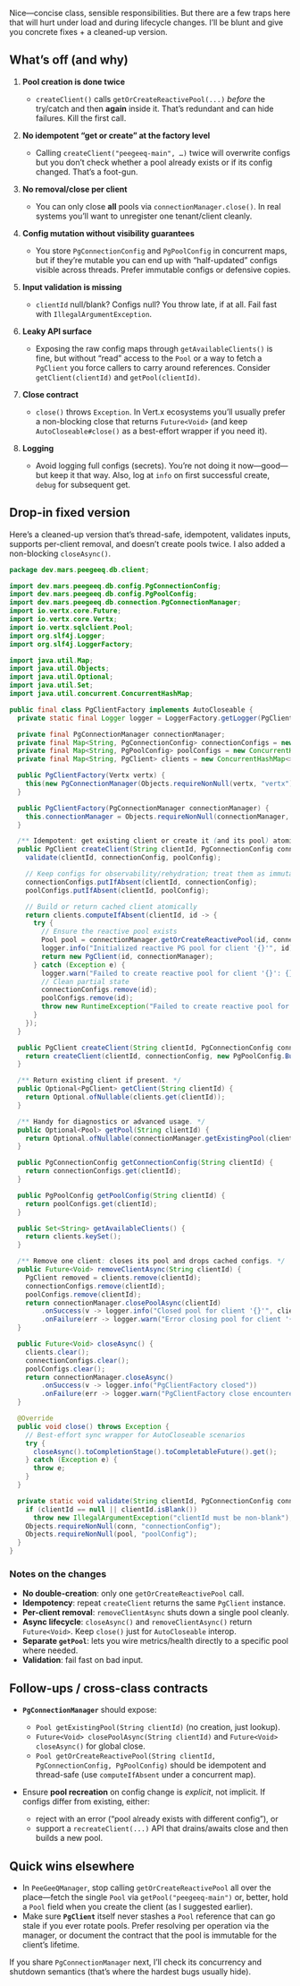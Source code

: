 Nice—concise class, sensible responsibilities. But there are a few traps here that will hurt under load and during lifecycle changes. I’ll be blunt and give you concrete fixes + a cleaned-up version.

## What’s off (and why)

1. **Pool creation is done twice**

   * `createClient()` calls `getOrCreateReactivePool(...)` *before* the try/catch and then **again** inside it. That’s redundant and can hide failures. Kill the first call.

2. **No idempotent “get or create” at the factory level**

   * Calling `createClient("peegeeq-main", …)` twice will overwrite configs but you don’t check whether a pool already exists or if its config changed. That’s a foot-gun.

3. **No removal/close per client**

   * You can only close **all** pools via `connectionManager.close()`. In real systems you’ll want to unregister one tenant/client cleanly.

4. **Config mutation without visibility guarantees**

   * You store `PgConnectionConfig` and `PgPoolConfig` in concurrent maps, but if they’re mutable you can end up with “half-updated” configs visible across threads. Prefer immutable configs or defensive copies.

5. **Input validation is missing**

   * `clientId` null/blank? Configs null? You throw late, if at all. Fail fast with `IllegalArgumentException`.

6. **Leaky API surface**

   * Exposing the raw config maps through `getAvailableClients()` is fine, but without “read” access to the `Pool` or a way to fetch a `PgClient` you force callers to carry around references. Consider `getClient(clientId)` and `getPool(clientId)`.

7. **Close contract**

   * `close()` throws `Exception`. In Vert.x ecosystems you’ll usually prefer a non-blocking close that returns `Future<Void>` (and keep `AutoCloseable#close()` as a best-effort wrapper if you need it).

8. **Logging**

   * Avoid logging full configs (secrets). You’re not doing it now—good—but keep it that way. Also, log at `info` on first successful create, `debug` for subsequent get.

## Drop-in fixed version

Here’s a cleaned-up version that’s thread-safe, idempotent, validates inputs, supports per-client removal, and doesn’t create pools twice. I also added a non-blocking `closeAsync()`.

```java
package dev.mars.peegeeq.db.client;

import dev.mars.peegeeq.db.config.PgConnectionConfig;
import dev.mars.peegeeq.db.config.PgPoolConfig;
import dev.mars.peegeeq.db.connection.PgConnectionManager;
import io.vertx.core.Future;
import io.vertx.core.Vertx;
import io.vertx.sqlclient.Pool;
import org.slf4j.Logger;
import org.slf4j.LoggerFactory;

import java.util.Map;
import java.util.Objects;
import java.util.Optional;
import java.util.Set;
import java.util.concurrent.ConcurrentHashMap;

public final class PgClientFactory implements AutoCloseable {
  private static final Logger logger = LoggerFactory.getLogger(PgClientFactory.class);

  private final PgConnectionManager connectionManager;
  private final Map<String, PgConnectionConfig> connectionConfigs = new ConcurrentHashMap<>();
  private final Map<String, PgPoolConfig> poolConfigs = new ConcurrentHashMap<>();
  private final Map<String, PgClient> clients = new ConcurrentHashMap<>();

  public PgClientFactory(Vertx vertx) {
    this(new PgConnectionManager(Objects.requireNonNull(vertx, "vertx")));
  }

  public PgClientFactory(PgConnectionManager connectionManager) {
    this.connectionManager = Objects.requireNonNull(connectionManager, "connectionManager");
  }

  /** Idempotent: get existing client or create it (and its pool) atomically. */
  public PgClient createClient(String clientId, PgConnectionConfig connectionConfig, PgPoolConfig poolConfig) {
    validate(clientId, connectionConfig, poolConfig);

    // Keep configs for observability/rehydration; treat them as immutable
    connectionConfigs.putIfAbsent(clientId, connectionConfig);
    poolConfigs.putIfAbsent(clientId, poolConfig);

    // Build or return cached client atomically
    return clients.computeIfAbsent(clientId, id -> {
      try {
        // Ensure the reactive pool exists
        Pool pool = connectionManager.getOrCreateReactivePool(id, connectionConfig, poolConfig);
        logger.info("Initialized reactive PG pool for client '{}'", id);
        return new PgClient(id, connectionManager);
      } catch (Exception e) {
        logger.warn("Failed to create reactive pool for client '{}': {}", id, e.getMessage());
        // Clean partial state
        connectionConfigs.remove(id);
        poolConfigs.remove(id);
        throw new RuntimeException("Failed to create reactive pool for client: " + id, e);
      }
    });
  }

  public PgClient createClient(String clientId, PgConnectionConfig connectionConfig) {
    return createClient(clientId, connectionConfig, new PgPoolConfig.Builder().build());
  }

  /** Return existing client if present. */
  public Optional<PgClient> getClient(String clientId) {
    return Optional.ofNullable(clients.get(clientId));
  }

  /** Handy for diagnostics or advanced usage. */
  public Optional<Pool> getPool(String clientId) {
    return Optional.ofNullable(connectionManager.getExistingPool(clientId));
  }

  public PgConnectionConfig getConnectionConfig(String clientId) {
    return connectionConfigs.get(clientId);
  }

  public PgPoolConfig getPoolConfig(String clientId) {
    return poolConfigs.get(clientId);
  }

  public Set<String> getAvailableClients() {
    return clients.keySet();
  }

  /** Remove one client: closes its pool and drops cached configs. */
  public Future<Void> removeClientAsync(String clientId) {
    PgClient removed = clients.remove(clientId);
    connectionConfigs.remove(clientId);
    poolConfigs.remove(clientId);
    return connectionManager.closePoolAsync(clientId)
        .onSuccess(v -> logger.info("Closed pool for client '{}'", clientId))
        .onFailure(err -> logger.warn("Error closing pool for client '{}': {}", clientId, err.getMessage()));
  }

  public Future<Void> closeAsync() {
    clients.clear();
    connectionConfigs.clear();
    poolConfigs.clear();
    return connectionManager.closeAsync()
        .onSuccess(v -> logger.info("PgClientFactory closed"))
        .onFailure(err -> logger.warn("PgClientFactory close encountered errors: {}", err.toString()));
  }

  @Override
  public void close() throws Exception {
    // Best-effort sync wrapper for AutoCloseable scenarios
    try {
      closeAsync().toCompletionStage().toCompletableFuture().get();
    } catch (Exception e) {
      throw e;
    }
  }

  private static void validate(String clientId, PgConnectionConfig conn, PgPoolConfig pool) {
    if (clientId == null || clientId.isBlank())
      throw new IllegalArgumentException("clientId must be non-blank");
    Objects.requireNonNull(conn, "connectionConfig");
    Objects.requireNonNull(pool, "poolConfig");
  }
}
```

### Notes on the changes

* **No double-creation**: only one `getOrCreateReactivePool` call.
* **Idempotency**: repeat `createClient` returns the same `PgClient` instance.
* **Per-client removal**: `removeClientAsync` shuts down a single pool cleanly.
* **Async lifecycle**: `closeAsync()` and `removeClientAsync()` return `Future<Void>`. Keep `close()` just for `AutoCloseable` interop.
* **Separate `getPool`**: lets you wire metrics/health directly to a specific pool where needed.
* **Validation**: fail fast on bad input.

## Follow-ups / cross-class contracts

* **`PgConnectionManager`** should expose:

  * `Pool getExistingPool(String clientId)` (no creation, just lookup).
  * `Future<Void> closePoolAsync(String clientId)` and `Future<Void> closeAsync()` for global close.
  * `Pool getOrCreateReactivePool(String clientId, PgConnectionConfig, PgPoolConfig)` should be idempotent and thread-safe (use `computeIfAbsent` under a concurrent map).
* Ensure **pool recreation** on config change is *explicit*, not implicit. If configs differ from existing, either:

  * reject with an error (“pool already exists with different config”), or
  * support a `recreateClient(...)` API that drains/awaits close and then builds a new pool.

## Quick wins elsewhere

* In `PeeGeeQManager`, stop calling `getOrCreateReactivePool` all over the place—fetch the single `Pool` via `getPool("peegeeq-main")` or, better, hold a `Pool` field when you create the client (as I suggested earlier).
* Make sure **`PgClient`** itself never stashes a `Pool` reference that can go stale if you ever rotate pools. Prefer resolving per operation via the manager, or document the contract that the pool is immutable for the client’s lifetime.

If you share `PgConnectionManager` next, I’ll check its concurrency and shutdown semantics (that’s where the hardest bugs usually hide).
